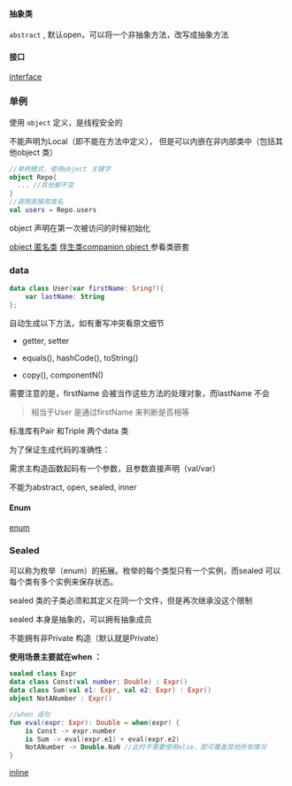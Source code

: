 

#### 抽象类

`abstract` , 默认open，可以将一个非抽象方法，改写成抽象方法



#### 接口

[interface]()



### 单例

使用 `object` 定义，是线程安全的

不能声明为Local（即不能在方法中定义）， 但是可以内嵌在非内部类中（包括其他object 类）

```kotlin
//单例模式，使用object 关键字
object Repo{
  ... //其他都不变
}
//调用直接用类名
val users = Repo.users
```



object 声明在第一次被访问的时候初始化

[object 匿名类]() [伴生类companion object ]() 参看类嵌套



### data

```kotlin
data class User(var firstName: Sring?){
    var lastName: String 
};
```

自动生成以下方法，如有重写冲突看原文细节

- getter, setter
- equals(), hashCode(), toString()  

- copy(), componentN()

需要注意的是，firstName 会被当作这些方法的处理对象，而lastName 不会

> 相当于User 是通过firstName 来判断是否相等  



标准库有Pair 和Triple 两个data 类  



为了保证生成代码的准确性：

需求主构造函数起码有一个参数，且参数直接声明（val/var）

不能为abstract, open, sealed, inner



#### Enum

[enum]()



### Sealed

可以称为枚举（enum）的拓展。枚举的每个类型只有一个实例，而sealed 可以每个类有多个实例来保存状态。

sealed 类的子类必须和其定义在同一个文件，但是再次继承没这个限制

sealed 本身是抽象的，可以拥有抽象成员

不能拥有非Private 构造（默认就是Private）

**使用场景主要就在when ：**

```kotlin
sealed class Expr
data class Const(val number: Double) : Expr()
data class Sum(val e1: Expr, val e2: Expr) : Expr()
object NotANumber : Expr()

//when 语句
fun eval(expr: Expr): Double = when(expr) {
    is Const -> expr.number
    is Sum -> eval(expr.e1) + eval(expr.e2)
    NotANumber -> Double.NaN //此时不需要使用else，即可覆盖其他所有情况
}
```



[inline]()

